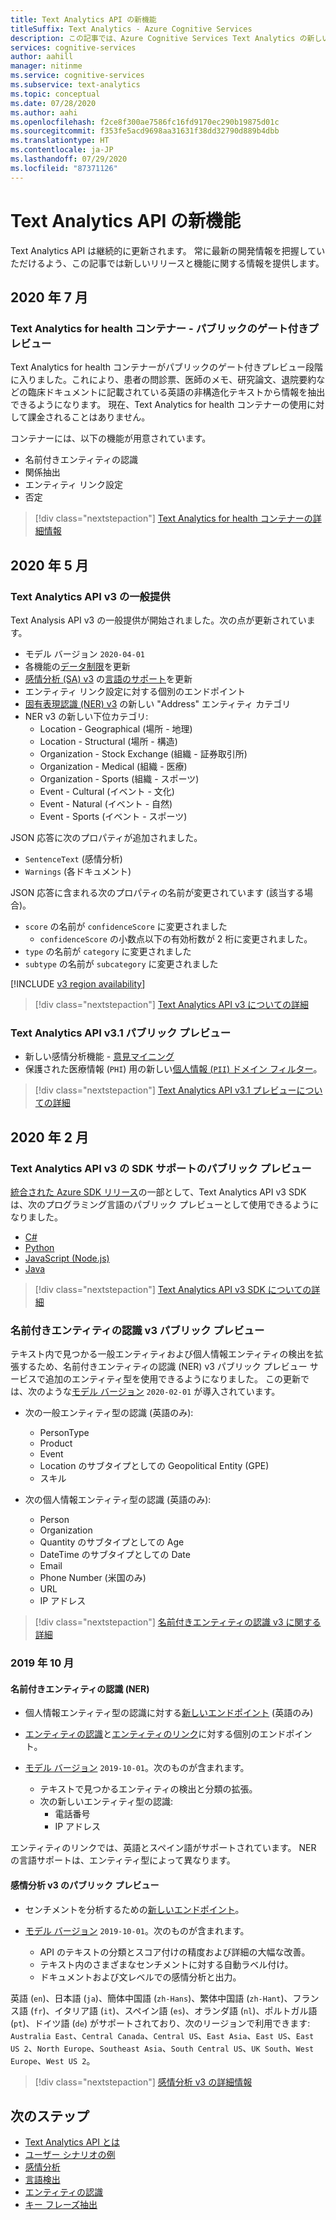 ```yaml
---
title: Text Analytics API の新機能
titleSuffix: Text Analytics - Azure Cognitive Services
description: この記事では、Azure Cognitive Services Text Analytics の新しいリリースや機能に関する情報を提供します。
services: cognitive-services
author: aahill
manager: nitinme
ms.service: cognitive-services
ms.subservice: text-analytics
ms.topic: conceptual
ms.date: 07/28/2020
ms.author: aahi
ms.openlocfilehash: f2ce8f300ae7586fc16fd9170ec290b19875d01c
ms.sourcegitcommit: f353fe5acd9698aa31631f38dd32790d889b4dbb
ms.translationtype: HT
ms.contentlocale: ja-JP
ms.lasthandoff: 07/29/2020
ms.locfileid: "87371126"
---
```

# <a name="whats-new-in-the-text-analytics-api"></a>Text Analytics API の新機能

Text Analytics API は継続的に更新されます。 常に最新の開発情報を把握していただけるよう、この記事では新しいリリースと機能に関する情報を提供します。

## <a name="july-2020"></a>2020 年 7 月

### <a name="text-analytics-for-health-container---public-gated-preview"></a>Text Analytics for health コンテナー - パブリックのゲート付きプレビュー

Text Analytics for health コンテナーがパブリックのゲート付きプレビュー段階に入りました。これにより、患者の問診票、医師のメモ、研究論文、退院要約などの臨床ドキュメントに記載されている英語の非構造化テキストから情報を抽出できるようになります。 現在、Text Analytics for health コンテナーの使用に対して課金されることはありません。 

コンテナーには、以下の機能が用意されています。

* 名前付きエンティティの認識
* 関係抽出
* エンティティ リンク設定
* 否定


> [!div class="nextstepaction"]
> [Text Analytics for health コンテナーの詳細情報](how-tos/text-analytics-for-health.md)

## <a name="may-2020"></a>2020 年 5 月

### <a name="text-analytics-api-v3-general-availability"></a>Text Analytics API v3 の一般提供

Text Analysis API v3 の一般提供が開始されました。次の点が更新されています。

* モデル バージョン `2020-04-01`
* 各機能の[データ制限](concepts/data-limits.md)を更新
* [感情分析 (SA) v3](how-tos/text-analytics-how-to-sentiment-analysis.md) の[言語のサポート](language-support.md)を更新
* エンティティ リンク設定に対する個別のエンドポイント 
* [固有表現認識 (NER) v3](how-tos/text-analytics-how-to-entity-linking.md) の新しい "Address" エンティティ カテゴリ
* NER v3 の新しい下位カテゴリ:
   * Location - Geographical (場所 - 地理)
   * Location - Structural (場所 - 構造)
   * Organization - Stock Exchange (組織 - 証券取引所)
   * Organization - Medical (組織 - 医療)
   * Organization - Sports (組織 - スポーツ)
   * Event - Cultural (イベント - 文化)
   * Event - Natural (イベント - 自然)
   * Event - Sports (イベント - スポーツ)

JSON 応答に次のプロパティが追加されました。
   * `SentenceText` (感情分析)
   * `Warnings` (各ドキュメント) 

JSON 応答に含まれる次のプロパティの名前が変更されています (該当する場合)。

* `score` の名前が `confidenceScore` に変更されました
    * `confidenceScore` の小数点以下の有効桁数が 2 桁に変更されました。 
* `type` の名前が `category` に変更されました
* `subtype` の名前が `subcategory` に変更されました

[!INCLUDE [v3 region availability](includes/v3-region-availability.md)]

> [!div class="nextstepaction"]
> [Text Analytics API v3 についての詳細](https://westus2.dev.cognitive.microsoft.com/docs/services/TextAnalytics-v3-0/operations/Languages)

### <a name="text-analytics-api-v31-public-preview"></a>Text Analytics API v3.1 パブリック プレビュー
   * 新しい感情分析機能 - [意見マイニング](how-tos/text-analytics-how-to-sentiment-analysis.md#opinion-mining)
   * 保護された医療情報 (`PHI`) 用の新しい[個人情報 (`PII`) ドメイン フィルター](how-tos/text-analytics-how-to-entity-linking.md#named-entity-recognition-versions-and-features)。

> [!div class="nextstepaction"]
> [Text Analytics API v3.1 プレビューについての詳細](https://westcentralus.dev.cognitive.microsoft.com/docs/services/TextAnalytics-v3-1-preview-1/operations/Languages)

## <a name="february-2020"></a>2020 年 2 月

### <a name="sdk-support-for-text-analytics-api-v3-public-preview"></a>Text Analytics API v3 の SDK サポートのパブリック プレビュー

[統合された Azure SDK リリース](https://techcommunity.microsoft.com/t5/azure-sdk/january-2020-unified-azure-sdk-release/ba-p/1097290)の一部として、Text Analytics API v3 SDK は、次のプログラミング言語のパブリック プレビューとして使用できるようになりました。
   * [C#](https://docs.microsoft.com/azure/cognitive-services/text-analytics/quickstarts/text-analytics-sdk?tabs=version-3&pivots=programming-language-csharp)
   * [Python](https://docs.microsoft.com/azure/cognitive-services/text-analytics/quickstarts/text-analytics-sdk?tabs=version-3&pivots=programming-language-python)
   * [JavaScript (Node.js)](https://docs.microsoft.com/azure/cognitive-services/text-analytics/quickstarts/text-analytics-sdk?tabs=version-3&pivots=programming-language-javascript)
   * [Java](https://docs.microsoft.com/azure/cognitive-services/text-analytics/quickstarts/text-analytics-sdk?tabs=version-3&pivots=programming-language-java)
   
   > [!div class="nextstepaction"]
> [Text Analytics API v3 SDK についての詳細](https://docs.microsoft.com/azure/cognitive-services/text-analytics/quickstarts/text-analytics-sdk?tabs=version-3)

### <a name="named-entity-recognition-v3-public-preview"></a>名前付きエンティティの認識 v3 パブリック プレビュー

テキスト内で見つかる一般エンティティおよび個人情報エンティティの検出を拡張するため、名前付きエンティティの認識 (NER) v3 パブリック プレビュー サービスで追加のエンティティ型を使用できるようになりました。 この更新では、次のような[モデル バージョン](concepts/model-versioning.md) `2020-02-01` が導入されています。

* 次の一般エンティティ型の認識 (英語のみ):
    * PersonType
    * Product
    * Event
    * Location のサブタイプとしての Geopolitical Entity (GPE)
    * スキル

* 次の個人情報エンティティ型の認識 (英語のみ):
    * Person
    * Organization
    * Quantity のサブタイプとしての Age
    * DateTime のサブタイプとしての Date
    * Email 
    * Phone Number (米国のみ)
    * URL
    * IP アドレス

> [!div class="nextstepaction"]
> [名前付きエンティティの認識 v3 に関する詳細](how-tos/text-analytics-how-to-entity-linking.md#named-entity-recognition-versions-and-features)

### <a name="october-2019"></a>2019 年 10 月

#### <a name="named-entity-recognition-ner"></a>名前付きエンティティの認識 (NER)

* 個人情報エンティティ型の認識に対する[新しいエンドポイント](https://westus.dev.cognitive.microsoft.com/docs/services/TextAnalytics-v3-0-Preview-1/operations/EntitiesRecognitionPii) (英語のみ)

* [エンティティの認識](https://westus.dev.cognitive.microsoft.com/docs/services/TextAnalytics-v3-0-Preview-1/operations/EntitiesRecognitionGeneral)と[エンティティのリンク](https://westus.dev.cognitive.microsoft.com/docs/services/TextAnalytics-v3-0-Preview-1/operations/EntitiesLinking)に対する個別のエンドポイント。

* [モデル バージョン](concepts/model-versioning.md) `2019-10-01`。次のものが含まれます。
    * テキストで見つかるエンティティの検出と分類の拡張。 
    * 次の新しいエンティティ型の認識:
        * 電話番号
        * IP アドレス

エンティティのリンクでは、英語とスペイン語がサポートされています。 NER の言語サポートは、エンティティ型によって異なります。

#### <a name="sentiment-analysis-v3-public-preview"></a>感情分析 v3 のパブリック プレビュー

* センチメントを分析するための[新しいエンドポイント](https://westus.dev.cognitive.microsoft.com/docs/services/TextAnalytics-v3-0-Preview-1/operations/Sentiment)。
* [モデル バージョン](concepts/model-versioning.md) `2019-10-01`。次のものが含まれます。

    * API のテキストの分類とスコア付けの精度および詳細の大幅な改善。
    * テキスト内のさまざまなセンチメントに対する自動ラベル付け。
    * ドキュメントおよび文レベルでの感情分析と出力。 

英語 (`en`)、日本語 (`ja`)、簡体中国語 (`zh-Hans`)、繁体中国語 (`zh-Hant`)、フランス語 (`fr`)、イタリア語 (`it`)、スペイン語 (`es`)、オランダ語 (`nl`)、ポルトガル語 (`pt`)、ドイツ語 (`de`) がサポートされており、次のリージョンで利用できます: `Australia East`、`Central Canada`、`Central US`、`East Asia`、`East US`、`East US 2`、`North Europe`、`Southeast Asia`、`South Central US`、`UK South`、`West Europe`、`West US 2`。 

> [!div class="nextstepaction"]
> [感情分析 v3 の詳細情報](how-tos/text-analytics-how-to-sentiment-analysis.md#sentiment-analysis-versions-and-features)

## <a name="next-steps"></a>次のステップ

* [Text Analytics API とは](overview.md)  
* [ユーザー シナリオの例](text-analytics-user-scenarios.md)
* [感情分析](how-tos/text-analytics-how-to-sentiment-analysis.md)
* [言語検出](how-tos/text-analytics-how-to-language-detection.md)
* [エンティティの認識](how-tos/text-analytics-how-to-entity-linking.md)
* [キー フレーズ抽出](how-tos/text-analytics-how-to-keyword-extraction.md)
